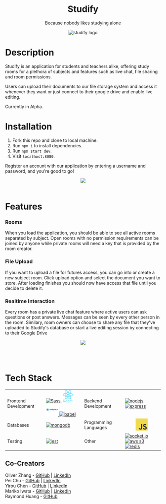 <h1 align="center">Studify</h1>

<p align="center">Because nobody likes studying alone</p>

<p align="center">
  <img width="400" alt="studify logo" src="https://user-images.githubusercontent.com/3701668/220811554-1cc775d7-4b22-454f-825b-316c0e87bc75.png"> <br>
</p>

# **Description**

Studify is an application for students and teachers alike, offering study rooms for a plethora of subjects and features such as live chat, file sharing and room permissions.

Users can upload their documents to our file storage system and access it whenever they want or just connect to their google drive and enable live editing.

Currently in Alpha.

# **Installation**

1. Fork this repo and clone to local machine.
2. Run `npm i` to install dependencies.
3. Run `npm start dev`.
4. Visit `localhost:8080`.

Register an account with our application by entering a username and password, and you're good to go!

<p align="center">
  <img width="600" src=#> <br><br>
</p>

# **Features** <br>

### **Rooms** <br>
When you load the application, you should be able to see all active rooms separated by subject. Open rooms with no permission requirements can be joined by anyone while private rooms will need a key that is provided by the room creator.

### **File Upload** <br>
If you want to upload a file for futures access, you can go into or create a new subject room. Click upload option and select the document you want to store.
After loading finishes you should now have access that file until you decide to delete it.

### **Realtime Interaction** <br>
Every room has a private live chat feature where active users can ask questions or post answers. Messages can be seen by every other person in the room. Similary, room owners can choose to share any file that they've uploaded to Studify's database or start a live editing session by connecting to their Google Drive

<p align="center">
  <img width="600" src=#> <br>
</p>
<br><br>

# **Tech Stack**

<table align="center" >
  <tbody>
  <tr>
    <td valign="center">Frontend Development</td>
    <td valign="center">
    <a href="https://https://sass-lang.org/.com/" rel="nofollow"> <img src="https://user-images.githubusercontent.com/3701668/220813069-a35cf905-fcc0-49b6-b903-e8db1921b51f.png" alt="Sass" width="40" height="40" style="max-width: 100%;"> </a>
    <a href="https://reactjs.org" rel="nofollow">  <a href="https://reactjs.org/" rel="nofollow"> <img src="https://raw.githubusercontent.com/devicons/devicon/master/icons/react/react-original-wordmark.svg" alt="react" width="40" height="40" style="max-width: 100%;"> 
    <a href="https://webpack.js.org" rel="nofollow"> <img src="https://raw.githubusercontent.com/devicons/devicon/d00d0969292a6569d45b06d3f350f463a0107b0d/icons/webpack/webpack-original-wordmark.svg" alt="webpack" width="40" height="40" style="max-width: 100%;"> </a>
    <a href="https://reactrouter.com/" rel="nofollow"> <img src="https://user-images.githubusercontent.com/3701668/220814673-45255f20-430e-4ed2-b4c5-d5f92eaa09dc.png" alt="babel" width="40" height="40" style="max-width: 100%;"></a>
    </td>
    <td valign="center">Backend Development</td>
    <td valign="center" colspan="3"><a href="https://nodejs.org" rel="nofollow"> <img src="https://user-images.githubusercontent.com/3701668/220813965-73dedc7d-e9e6-4ce2-a61c-14efd9e2f779.jpg" alt="nodejs" width="40" height="40" style="max-width: 100%;"> </a><a href="https://expressjs.com" rel="nofollow"><img src=https://user-images.githubusercontent.com/3701668/220813463-44303161-d6dd-4e65-8be4-414278f44776.png alt="express" width="40" height="40" style="max-width: 100%;"> </a></td>
  </tr>
  <tr>
    <td valign="center">Databases</td>
    <td valign="center"> <a href="https://www.mongodb.com/" rel="nofollow"> <img src="https://user-images.githubusercontent.com/3701668/220813709-0e210c09-2f4b-4791-9375-19dacbb83817.png" alt="mongodb" width="40" height="40" style="max-width: 100%;"> </a></td>
    <td valign="center">Programming Languages</td>
    <td align="center" colspan="6"><a href="https://developer.mozilla.org/en-US/docs/Web/JavaScript" rel="nofollow"> <img src="https://raw.githubusercontent.com/devicons/devicon/master/icons/javascript/javascript-original.svg" alt="javascript" width="40" height="40" style="max-width: 100%;"> </a> 
    </td>
  </tr>
   <tr>
     <td valign="center">Testing</td>
    <td valign="center"> <a href="https://jestjs.io" rel="nofollow"> <img src="https://camo.githubusercontent.com/ce0a32825268b09cd5e0fc7c2a09c587a708491427cb794cade8f1866f7284c6/68747470733a2f2f7777772e766563746f726c6f676f2e7a6f6e652f6c6f676f732f6a6573746a73696f2f6a6573746a73696f2d69636f6e2e737667" alt="jest" width="40" height="40" style="max-width: 100%;"> </a></td>
     <td valign="center">Other</td>
    <td valign="center" colspan="3&gt; &lt;a href=">
    <a href="https://socket.io/" rel="nofollow"> <img src="https://user-images.githubusercontent.com/3701668/220814203-6aef046a-08f4-4413-a868-d0c9214c8dfe.png" alt="socket.io" width="40" height="40" style="max-width: 100%;"> </a>    <a href="https://aws.amazon.com/s3/" rel="nofollow"> <img src="https://user-images.githubusercontent.com/3701668/220814826-5f2f19d1-87d8-49ed-938d-db53d3d4664d.png" alt="aws s3" width="40" height="40" style="max-width: 100%;"> </a><a href="https://redis.com/" rel="nofollow"> <img src="https://user-images.githubusercontent.com/3701668/220815553-9af425aa-96a8-4a8b-bc2a-c794523dcd3f.png" alt="redis" width="40" height="40" style="max-width: 100%;"> </a></td>
  </tr>
 
</tbody></table>

## **Co-Creators** <br>

Oliver Zhang - [GitHub](https://github.com/zezang) | [LinkedIn](https://www.linkedin.com/in/oliver-zhang91/)<br>
Pei Chu - [GitHub](https://github.com/pchu2018) | [LinkedIn](https://www.linkedin.com/in/pei-yun-chu/)<br>
Yirou Chen - [GitHub](https://github.com/WarmDarkMatter) | [LinkedIn](https://www.linkedin.com/in/yirouchen/)<br>
Mariko Iwata - [GitHub](https://github.com/MarikoIwata) | [LinkedIn](https://www.linkedin.com/in/marikoiwata/)<br>
Raymond Huang - [GitHub](https://github.com/hxdr)<br>

